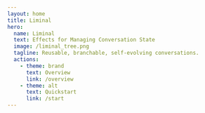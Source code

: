 ```yaml
---
layout: home
title: Liminal
hero:
  name: Liminal
  text: Effects for Managing Conversation State
  image: /liminal_tree.png
  tagline: Reusable, branchable, self-evolving conversations.
  actions:
    - theme: brand
      text: Overview
      link: /overview
    - theme: alt
      text: Quickstart
      link: /start
---
```

